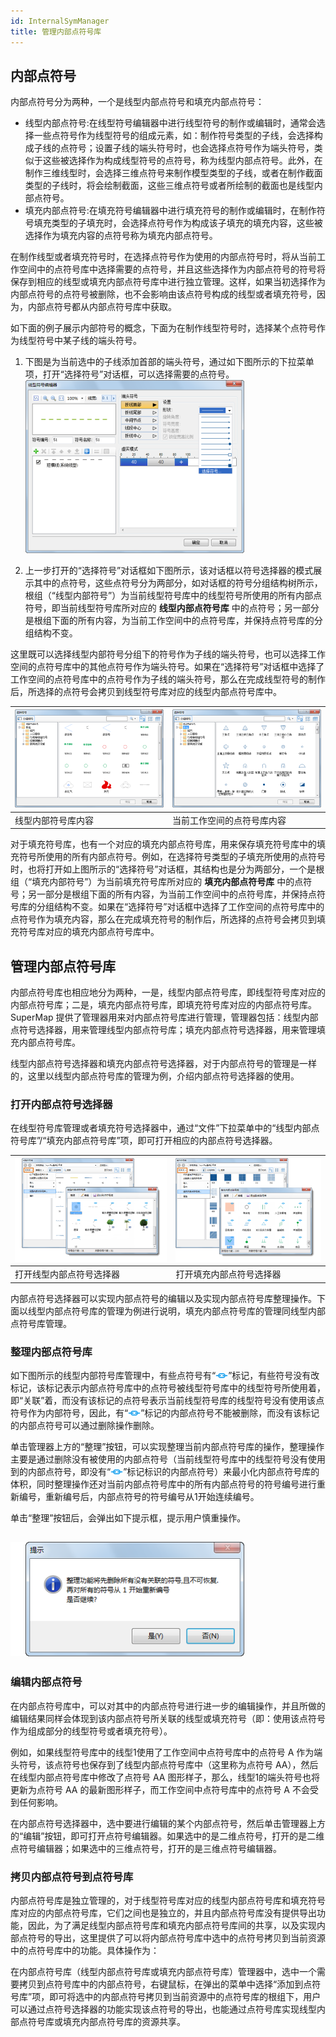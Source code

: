 ```yaml
---
id: InternalSymManager
title: 管理内部点符号库
---
```

## 内部点符号

内部点符号分为两种，一个是线型内部点符号和填充内部点符号：

* 线型内部点符号:在线型符号编辑器中进行线型符号的制作或编辑时，通常会选择一些点符号作为线型符号的组成元素，如：制作符号类型的子线，会选择构成子线的点符号；设置子线的端头符号时，也会选择点符号作为端头符号，类似于这些被选择作为构成线型符号的点符号，称为线型内部点符号。此外，在制作三维线型时，会选择三维点符号来制作模型类型的子线，或者在制作截面类型的子线时，将会绘制截面，这些三维点符号或者所绘制的截面也是线型内部点符号。
* 填充内部点符号:在填充符号编辑器中进行填充符号的制作或编辑时，在制作符号填充类型的子填充时，会选择点符号作为构成该子填充的填充内容，这些被选择作为填充内容的点符号称为填充内部点符号。

在制作线型或者填充符号时，在选择点符号作为使用的内部点符号时，将从当前工作空间中的点符号库中选择需要的点符号，并且这些选择作为内部点符号的符号将保存到相应的线型或填充内部点符号库中进行独立管理。这样，如果当初选择作为内部点符号的点符号被删除，也不会影响由该点符号构成的线型或者填充符号，因为，内部点符号都从内部点符号库中获取。

如下面的例子展示内部符号的概念，下面为在制作线型符号时，选择某个点符号作为线型符号中某子线的端头符号。

1. 下图是为当前选中的子线添加首部的端头符号，通过如下图所示的下拉菜单项，打开“选择符号”对话框，可以选择需要的点符号。    
![](img/InternalSymManager1.png)  

2. 上一步打开的“选择符号”对话框如下图所示，该对话框以符号选择器的模式展示其中的点符号，这些点符号分为两部分，如对话框的符号分组结构树所示，根组（“线型内部符号”）为当前线型符号库中的线型符号所使用的所有内部点符号，即当前线型符号库所对应的 **线型内部点符号库** 中的点符号；另一部分是根组下面的所有内容，为当前工作空间中的点符号库，并保持点符号库的分组结构不变。 

这里既可以选择线型内部符号分组下的符号作为子线的端头符号，也可以选择工作空间的点符号库中的其他点符号作为端头符号。如果在“选择符号”对话框中选择了工作空间的点符号库中的点符号作为子线的端头符号，那么在完成线型符号的制作后，所选择的点符号会拷贝到线型符号库对应的线型内部点符号库中。

![](img/InternalSymManager2.png) | ![](img/InternalSymManager3.png)  
---|---  
线型内部符号库内容 | 当前工作空间的点符号库内容  

对于填充符号库，也有一个对应的填充内部点符号库，用来保存填充符号库中的填充符号所使用的所有内部点符号。例如，在选择符号类型的子填充所使用的点符号时，也将打开如上图所示的“选择符号”对话框，其结构也是分为两部分，一个是根组（“填充内部符号”）为当前填充符号库所对应的
**填充内部点符号库**
中的点符号；另一部分是根组下面的所有内容，为当前工作空间中的点符号库，并保持点符号库的分组结构不变。如果在“选择符号”对话框中选择了工作空间的点符号库中的点符号作为填充内容，那么在完成填充符号的制作后，所选择的点符号会拷贝到填充符号库对应的填充内部点符号库中。

## 管理内部点符号库

内部点符号库也相应地分为两种，一是，线型内部点符号库，即线型符号库对应的内部点符号库；二是，填充内部点符号库，即填充符号库对应的内部点符号库。SuperMap
提供了管理器用来对内部点符号库进行管理，管理器包括：线型内部点符号选择器，用来管理线型内部点符号库；填充内部点符号选择器，用来管理填充内部点符号库。

线型内部点符号选择器和填充内部点符号选择器，对于内部点符号的管理是一样的，这里以线型内部点符号库的管理为例，介绍内部点符号选择器的使用。

### 打开内部点符号选择器

在线型符号库管理或者填充符号选择器中，通过“文件”下拉菜单中的“线型内部点符号库”/“填充内部点符号库”项，即可打开相应的内部点符号选择器。

![](img/InternalSymManager4.png) | ![](img/InternalSymManager5.png)  
---|---  
打开线型内部点符号选择器 | 打开填充内部点符号选择器  

内部点符号选择器可以实现内部点符号的编辑以及实现内部点符号库整理操作。下面以线型内部点符号库的管理为例进行说明，填充内部点符号库的管理同线型内部点符号库管理。

### 整理内部点符号库

如下图所示的线型内部符号库管理中，有些点符号有“![](img/Image_Associated.png)”标记，有些符号没有改标记，该标记表示内部点符号库中的点符号被线型符号库中的线型符号所使用着，即“关联”着，而没有该标记的点符号表示当前线型符号库的线型符号没有使用该点符号作为内部符号，因此，有“![](img/Image_Associated.png)”标记的内部点符号不能被删除，而没有该标记的内部点符号可以通过删除操作删除。

单击管理器上方的“整理”按钮，可以实现整理当前内部点符号库的操作，整理操作主要是通过删除没有被使用的内部点符号（当前线型符号库中的线型符号没有使用到的内部点符号，即没有“![](img/Image_Associated.png)”标记标识的内部点符号）来最小化内部点符号库的体积，同时整理操作还对当前内部点符号库中的所有内部点符号的符号编号进行重新编号，重新编号后，内部点符号的符号编号从1开始连续编号。

单击“整理”按钮后，会弹出如下提示框，提示用户慎重操作。

![](img/InternalSymManager7.png)  
---  

### 编辑内部点符号

在内部点符号库中，可以对其中的内部点符号进行进一步的编辑操作，并且所做的编辑结果同样会体现到该内部点符号所关联的线型或填充符号（即：使用该点符号作为组成部分的线型符号或者填充符号）。

例如，如果线型符号库中的线型1使用了工作空间中点符号库中的点符号 A 作为端头符号，该点符号也保存到了线型内部点符号库中（这里称为点符号
AA），然后在线型内部点符号库中修改了点符号 AA 图形样子，那么，线型1的端头符号也将更新为点符号 AA 的最新图形样子，而工作空间中点符号库中的点符号
A 不会受到任何影响。

在内部点符号选择器中，选中要进行编辑的某个内部点符号，然后单击管理器上方的“编辑”按钮，即可打开点符号编辑器。如果选中的是二维点符号，打开的是二维点符号编辑器；如果选中的三维点符号，打开的是三维点符号编辑器。

### 拷贝内部点符号到点符号库

内部点符号库是独立管理的，对于线型符号库对应的线型内部点符号库和填充符号库对应的内部点符号库，它们之间也是独立的，并且内部点符号库没有提供导出功能，因此，为了满足线型内部点符号库和填充内部点符号库间的共享，以及实现内部点符号的导出，这里提供了可以将内部点符号库中选中的点符号拷贝到当前资源中的点符号库中的功能。具体操作为：

在内部点符号库（线型内部点符号库或填充内部点符号库）管理器中，选中一个需要拷贝到点符号库中的内部点符号，右键鼠标，在弹出的菜单中选择“添加到点符号库”项，即可将选中的内部点符号拷贝到当前资源中的点符号库的根组下，用户可以通过点符号选择器的功能实现该点符号的导出，也能通过点符号库实现线型内部点符号库或填充内部点符号库的资源共享。
